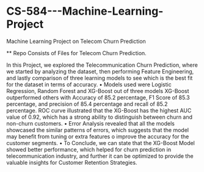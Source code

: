 # CS-584---Machine-Learning-Project
Machine Learning Project on Telecom Churn Prediction

** Repo Consists of Files for Telecom Churn Prediction.


In this Project, we explored the Telecommunication Churn Prediction, where we started by analyzing the dataset, then performing Feature Engineering, and lastly comparison of three learning models to see which is the best fit for the dataset in terms of accuracy.
• Models used were Logistic Regression, Random Forest and XG-Boost out of three models XG-Boost outperformed others with Accuracy of 85.2 percentage, F1 Score of 85.3 percentage, and precision of 85.4 percentage and recall of 85.2 percentage. ROC curve illustrated that the XG-Boost has the highest AUC value of 0.92, which has a strong ability to distinguish between churn and non-churn customers.
• Error Analysis revealed that all the models showcased the similar patterns of errors, which suggests that the model may benefit from tuning or extra features o improve the accuracy for the customer segments.
• To Conclude, we can state that the XG-Boost Model showed better performance, which helped for churn prediction in telecommunication industry, and further it can be optimized to provide the valuable insights for Customer Retention Strategies.
